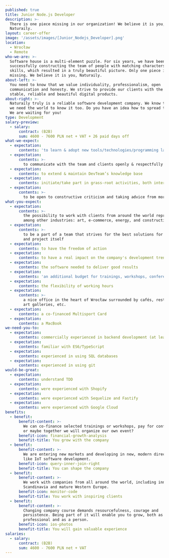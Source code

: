 ```yaml
---
published: true
title: Junior Node.js Developer
description: >-
  There is one piece missing in our organization! We believe it is you,
  Naturaily.
layout: career-offer
image: '/assets/images/[Junior_Nodejs_Developer].png'
location:
  - Wrocław
  - Remote
who-we-are: >-
  Software house is a multi-element puzzle. For six years, we have been
  successfully constructing the team of people with matching characters and
  skills, which resulted in a truly beautiful picture. Only one piece is
  missing. We believe it is you, Naturaily.
about-left: >-
  You need to know that we value individuality, professionalism, open
  communication and honesty. We strive to provide our clients with the best,
  stable, reliable and beautiful digital products.
about-right: >-
  Naturaily truly is a reliable software development company. We know that, and
  we need the world to know it too. Do you have an idea how to spread the word?
  We are waiting for you!
type: Development
salary-preview:
  - salary:
      contract: (B2B)
      sum: 4600 - 7600 PLN net + VAT + 26 paid days off
what-we-expect:
  - expectation:
      contents: 'to learn & adopt new tools/technologies/programming languages'
  - expectation:
      contents: >-
        to communicate with the team and clients openly & respectfully
  - expectation:
      contents: to extend & maintain DevTeam’s knowledge base
  - expectation:
      contents: initiate/take part in grass-root activities, both internal & external
  - expectation:
      contents: >-
        to be open to constructive criticism and taking advice from more experienced colleagues
what-you-expect:
  - expectation:
      contents: >-
        the possibility to work with clients from around the world representing,
        among other industries: art, e-commerce, energy, and construction
  - expectation:
      contents: >-
        to be a part of a team that strives for the best solutions for client
        and project itself
  - expectation:
      contents: to have the freedom of action
  - expectation:
      contents: to have a real impact on the company's development trends
  - expectation:
      contents: the software needed to deliver good results
  - expectation:
      contents: 'an additional budget for trainings, workshops, conferences, etc.'
  - expectation:
      contents: the flexibility of working hours
  - expectation:
      contents: >-
        a nice office in the heart of Wrocław surrounded by cafés, restaurants,
        art galleries, etc.
  - expectation:
      contents: a co-financed Multisport Card
  - expectation:
      contents: a MacBook
we-need-you-to:
  - expectation:
      contents: commercially experienced in backend development (at least 6 months)
  - expectation:
      contents: familiar with ES6/TypeScript
  - expectation:
      contents: experienced in using SQL databases
  - expectation:
      contents: experienced in using git
would-be-great:
  - expectation:
      contents: understand TDD
  - expectation:
      contents: were experienced with Shopify
  - expectation:
      contents: were experienced with Sequelize and Fastify
  - expectation:
      contents: were experienced with Google Cloud
benefits:
  - benefit:
      benefit-content: >-
        We can co-finance selected trainings or workshops, pay for conferences,
        or maybe together we will organize our own event?
      benefit-icon: financial-growth-analysis
      benefit-title: You grow with the company
  - benefit:
      benefit-content: >-
        We are entering new markets and developing in new, modern directions,
        like IoT software development.
      benefit-icon: query-inner-join-right
      benefit-title: You can shape the company
  - benefit:
      benefit-content: >-
        We work with companies from all around the world, including innovative
        Scandinavia and mature Western Europe.
      benefit-icon: monitor-code
      benefit-title: You work with inspiring clients
  - benefit:
      benefit-content: >-
        Changing company course demands resourcefulness, courage and
        persistence. Being part of it will enable you to grow, both as a
        professional and as a person.
      benefit-icon: ios-photos
      benefit-title: You will gain valuable experience
salaries:
  - salary:
      contract: (B2B)
      sum: 4600 - 7600 PLN net + VAT
---
```

